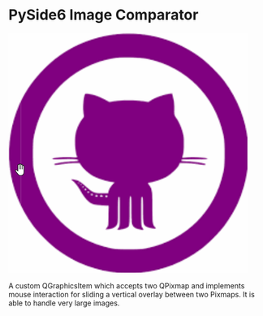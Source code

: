 # PySide6 Image Comparator

![Video Screenshot of Image Comparator QGraphicsItem](comparator.gif)

A custom QGraphicsItem which accepts two QPixmap and implements mouse interaction for sliding a vertical overlay between two Pixmaps. 
It is able to handle very large images.
